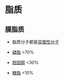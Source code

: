 # 脂质

## 膜脂质

- 脂质分子都是[双噬性分子](双噬性分子.md)

- [磷脂](磷脂.md) >70%
- [胆固醇](胆固醇.md) <30%
- [糖脂](糖脂.md) <10%


